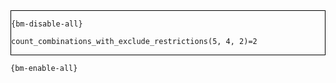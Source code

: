 <div style="border:1px solid black;">

`{bm-disable-all}`

```
count_combinations_with_exclude_restrictions(5, 4, 2)=2
```

</div>

`{bm-enable-all}`

